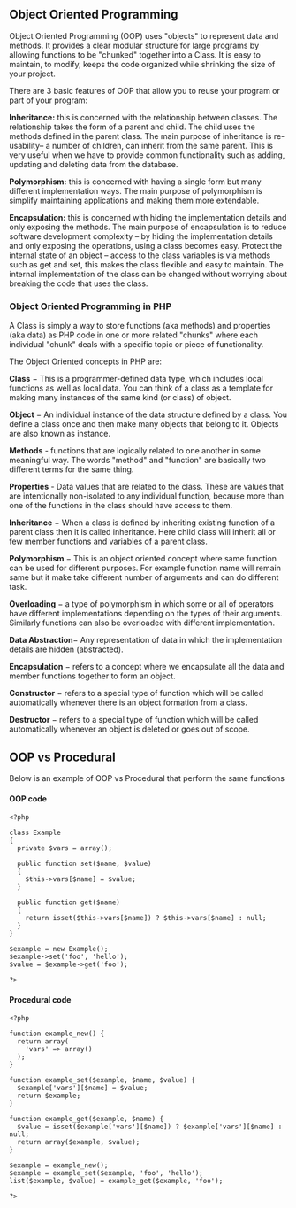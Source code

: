## Object Oriented Programming

Object Oriented Programming (OOP) uses "objects" to represent data and methods. It provides a clear modular structure for large programs by allowing functions to be "chunked" together into a Class. It is easy to maintain, to modify, keeps the code organized while shrinking the size of your project.

There are 3 basic features of OOP that allow you to reuse your program or part of your program:

**Inheritance:** this is concerned with the relationship between classes. The relationship takes the form of a parent and child. The child uses the methods defined in the parent class. The main purpose of inheritance is re-usability– a number of children, can inherit from the same parent. This is very useful when we have to provide common functionality such as adding, updating and deleting data from the database.

**Polymorphism:** this is concerned with having a single form but many different implementation ways. The main purpose of polymorphism is simplify maintaining applications and making them more extendable.

**Encapsulation:** this is concerned with hiding the implementation details and only exposing the methods. The main purpose of encapsulation is to reduce software development complexity – by hiding the implementation details and only exposing the operations, using a class becomes easy.
Protect the internal state of an object – access to the class variables is via methods such as get and set, this makes the class flexible and easy to maintain.
The internal implementation of the class can be changed without worrying about breaking the code that uses the class.


### Object Oriented Programming in PHP

A Class is simply a way to store functions (aka methods) and properties (aka data) as PHP code in one or more related "chunks" where each individual "chunk" deals with a specific topic or piece of functionality. 

The Object Oriented concepts in PHP are:

**Class** − This is a programmer-defined data type, which includes local functions as well as local data. You can think of a class as a template for making many instances of the same kind (or class) of object.

**Object** − An individual instance of the data structure defined by a class. You define a class once and then make many objects that belong to it. Objects are also known as instance.

**Methods** - functions that are logically related to one another in some meaningful way. The words "method" and "function" are basically two different terms for the same thing.

**Properties** - Data values that are related to the class. These are values that are intentionally non-isolated to any individual function, because more than one of the functions in the class should have access to them.

**Inheritance** − When a class is defined by inheriting existing function of a parent class then it is called inheritance. Here child class will inherit all or few member functions and variables of a parent class.

**Polymorphism** − This is an object oriented concept where same function can be used for different purposes. For example function name will remain same but it make take different number of arguments and can do different task.

**Overloading** − a type of polymorphism in which some or all of operators have different implementations depending on the types of their arguments. Similarly functions can also be overloaded with different implementation.

**Data Abstraction**− Any representation of data in which the implementation details are hidden (abstracted). 

**Encapsulation** − refers to a concept where we encapsulate all the data and member functions together to form an object.

**Constructor** − refers to a special type of function which will be called automatically whenever there is an object formation from a class.

**Destructor** − refers to a special type of function which will be called automatically whenever an object is deleted or goes out of scope.

## OOP vs Procedural
Below is an example of OOP vs Procedural that perform the same functions

#### OOP code
```
<?php

class Example
{
  private $vars = array();

  public function set($name, $value)
  {
    $this->vars[$name] = $value;
  }

  public function get($name)
  {
    return isset($this->vars[$name]) ? $this->vars[$name] : null;
  }
}

$example = new Example();
$example->set('foo', 'hello');
$value = $example->get('foo');

?>

```

#### Procedural code
```
<?php

function example_new() {
  return array(
    'vars' => array()
  );
}

function example_set($example, $name, $value) {
  $example['vars'][$name] = $value;
  return $example;
}

function example_get($example, $name) {
  $value = isset($example['vars'][$name]) ? $example['vars'][$name] : null;
  return array($example, $value);
}

$example = example_new();
$example = example_set($example, 'foo', 'hello');
list($example, $value) = example_get($example, 'foo');

?>

```
